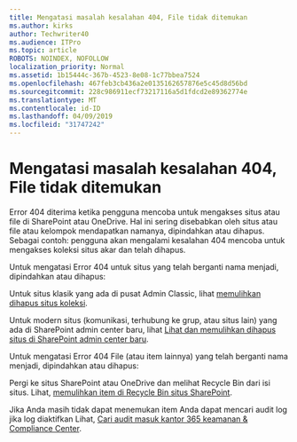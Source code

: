```yaml
---
title: Mengatasi masalah kesalahan 404, File tidak ditemukan
ms.author: kirks
author: Techwriter40
ms.audience: ITPro
ms.topic: article
ROBOTS: NOINDEX, NOFOLLOW
localization_priority: Normal
ms.assetid: 1b15444c-367b-4523-8e08-1c77bbea7524
ms.openlocfilehash: 467feb3cb436a2e0135162657876e5c45d8d56bd
ms.sourcegitcommit: 228c986911ecf73217116a5d1fdcd2e89362774e
ms.translationtype: MT
ms.contentlocale: id-ID
ms.lasthandoff: 04/09/2019
ms.locfileid: "31747242"
---
```

# <a name="troubleshoot-error-404-file-not-found"></a>Mengatasi masalah kesalahan 404, File tidak ditemukan

Error 404 diterima ketika pengguna mencoba untuk mengakses situs atau file di SharePoint atau OneDrive. Hal ini sering disebabkan oleh situs atau file atau kelompok mendapatkan namanya, dipindahkan atau dihapus. Sebagai contoh: pengguna akan mengalami kesalahan 404 mencoba untuk mengakses koleksi situs akar dan telah dihapus.

Untuk mengatasi Error 404 untuk situs yang telah berganti nama menjadi, dipindahkan atau dihapus:

Untuk situs klasik yang ada di pusat Admin Classic, lihat [memulihkan dihapus situs koleksi](https://docs.microsoft.com/en-us/sharepoint/restore-deleted-site-collection).


Untuk modern situs (komunikasi, terhubung ke grup, atau situs lain) yang ada di SharePoint admin center baru, lihat [Lihat dan memulihkan dihapus situs di SharePoint admin center baru](https://docs.microsoft.com/en-us/sharepoint/restore-deleted-site-collection).

Untuk mengatasi Error 404 File (atau item lainnya) yang telah berganti nama menjadi, dipindahkan atau dihapus:

Pergi ke situs SharePoint atau OneDrive dan melihat Recycle Bin dari isi situs. Lihat, [memulihkan item di Recycle Bin situs SharePoint](https://support.office.com/en-us/article/Restore-items-in-the-Recycle-Bin-of-a-SharePoint-site-6df466b6-55f2-4898-8d6e-c0dff851a0be#ID0EAADAAA=Online).

Jika Anda masih tidak dapat menemukan item Anda dapat mencari audit log jika log diaktifkan Lihat, [Cari audit masuk kantor 365 keamanan & Compliance Center](https://docs.microsoft.com/en-us/office365/securitycompliance/search-the-audit-log-in-security-and-compliance?redirectSourcePath=%252fclient%252fsearch-the-audit-log-in-the-office-365-security-compliance-center-0d4d0f35-390b-4518-800e-0c7ec95e946c).
